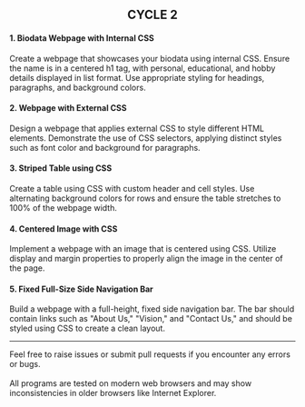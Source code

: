 <h2 align="center">
  <strong>CYCLE 2</strong>  
</h2>

#### 1. Biodata Webpage with Internal CSS 
Create a webpage that showcases your biodata using internal CSS. Ensure the name is in a centered h1 tag, with personal, educational, and hobby details displayed in list format. Use appropriate styling for headings, paragraphs, and background colors.





#### 2. Webpage with External CSS
Design a webpage that applies external CSS to style different HTML elements. Demonstrate the use of CSS selectors, applying distinct styles such as font color and background for paragraphs.



#### 3. Striped Table using CSS 
Create a table using CSS with custom header and cell styles. Use alternating background colors for rows and ensure the table stretches to 100% of the webpage width.

#### 4. Centered Image with CSS 
Implement a webpage with an image that is centered using CSS. Utilize display and margin properties to properly align the image in the center of the page.


#### 5. Fixed Full-Size Side Navigation Bar  
Build a webpage with a full-height, fixed side navigation bar. The bar should contain links such as "About Us," "Vision," and "Contact Us," and should be styled using CSS to create a clean layout.


---

Feel free to raise issues or submit pull requests if you encounter any errors or bugs.<br><br>All programs are tested on modern web browsers and may show inconsistencies in older browsers like Internet Explorer.
